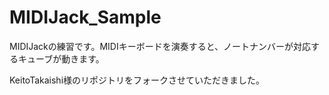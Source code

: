 # MIDIJack_Sample

MIDIJackの練習です。MIDIキーボードを演奏すると、ノートナンバーが対応するキューブが動きます。

KeitoTakaishi様のリポジトリをフォークさせていただきました。



